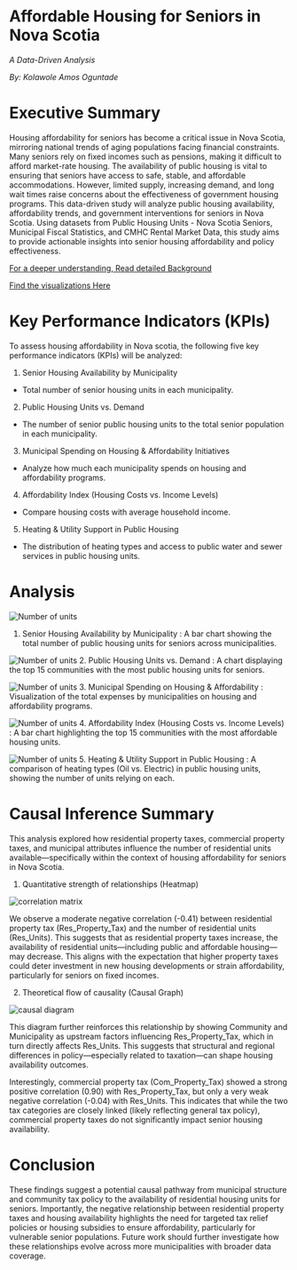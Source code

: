 # Affordable Housing for Seniors in Nova Scotia
*A Data-Driven Analysis*

*By: Kolawole Amos Oguntade*

# Executive Summary
Housing affordability for seniors has become a critical issue in Nova Scotia, mirroring national trends of aging populations facing financial constraints. Many seniors rely on fixed incomes such as pensions, making it difficult to afford market-rate housing. The availability of public housing is vital to ensuring that seniors have access to safe, stable, and affordable accommodations. However, limited supply, increasing demand, and long wait times raise concerns about the effectiveness of government housing programs.
This data-driven study will analyze public housing availability, affordability trends, and government interventions for seniors in Nova Scotia. Using datasets from Public Housing Units - Nova Scotia Seniors, Municipal Fiscal Statistics, and CMHC Rental Market Data, this study aims to provide actionable insights into senior housing affordability and policy effectiveness.

[For a deeper understanding, Read detailed Background](Background.md)

[Find the visualizations Here](IMG)


# Key Performance Indicators (KPIs)
To assess housing affordability in Nova scotia, the following five key performance indicators (KPIs) will be analyzed:
1.	Senior Housing Availability by Municipality
- Total number of senior housing units in each municipality.

2. Public Housing Units vs. Demand
- The number of senior public housing units to the total senior population in each municipality.

3. Municipal Spending on Housing & Affordability Initiatives
- Analyze how much each municipality spends on housing and affordability programs.

4. Affordability Index (Housing Costs vs. Income Levels)
- Compare housing costs with average household income.

5. Heating & Utility Support in Public Housing
- The distribution of heating types and access to public water and sewer services in public housing units.

# Analysis
![Number of units](IMG/figure2.png)
1. Senior Housing Availability by Municipality : A bar chart showing the total number of public housing units for seniors across municipalities.
  
![Number of units](IMG/figure1.png)
2. Public Housing Units vs. Demand : A chart displaying the top 15 communities with the most public housing units for seniors.

![Number of units](IMG/figure3.png)
3. Municipal Spending on Housing & Affordability : Visualization of the total expenses by municipalities on housing and affordability programs.

![Number of units](IMG/firgure4.png)
4. Affordability Index (Housing Costs vs. Income Levels) : A bar chart highlighting the top 15 communities with the most affordable housing units.

![Number of units](IMG/figure5.png)
5. Heating & Utility Support in Public Housing : A comparison of heating types (Oil vs. Electric) in public housing units, showing the number of units relying on each.

# Causal Inference Summary
This analysis explored how residential property taxes, commercial property taxes, and municipal attributes influence the number of residential units available—specifically within the context of housing affordability for seniors in Nova Scotia.

1. Quantitative strength of relationships (Heatmap)

![correlation matrix](IMG/fig7.png)

We observe a moderate negative correlation (-0.41) between residential property tax (Res_Property_Tax) and the number of residential units (Res_Units). This suggests that as residential property taxes increase, the availability of residential units—including public and affordable housing—may decrease. This aligns with the expectation that higher property taxes could deter investment in new housing developments or strain affordability, particularly for seniors on fixed incomes.

2. Theoretical flow of causality (Causal Graph)

![causal diagram](IMG/fig6.png)

This diagram further reinforces this relationship by showing Community and Municipality as upstream factors influencing Res_Property_Tax, which in turn directly affects Res_Units. This suggests that structural and regional differences in policy—especially related to taxation—can shape housing availability outcomes.

Interestingly, commercial property tax (Com_Property_Tax) showed a strong positive correlation (0.90) with Res_Property_Tax, but only a very weak negative correlation (-0.04) with Res_Units. This indicates that while the two tax categories are closely linked (likely reflecting general tax policy), commercial property taxes do not significantly impact senior housing availability.

# Conclusion

These findings suggest a potential causal pathway from municipal structure and community tax policy to the availability of residential housing units for seniors. Importantly, the negative relationship between residential property taxes and housing availability highlights the need for targeted tax relief policies or housing subsidies to ensure affordability, particularly for vulnerable senior populations. Future work should further investigate how these relationships evolve across more municipalities with broader data coverage.

